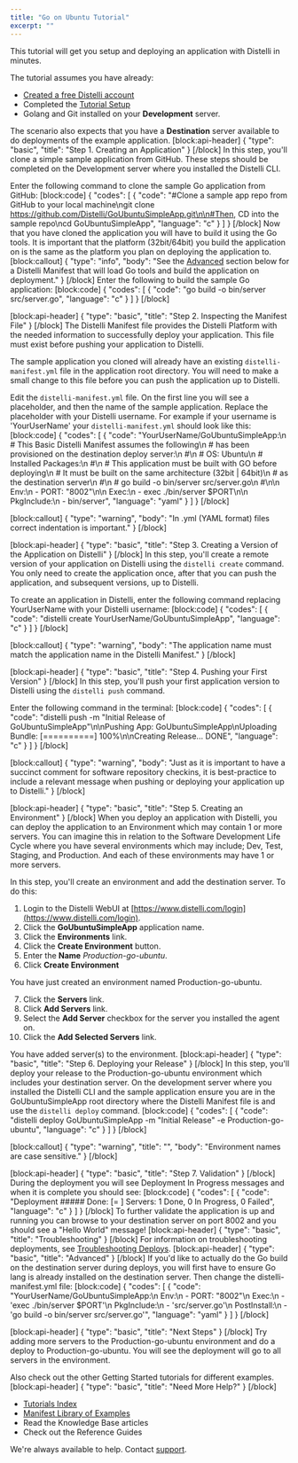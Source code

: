 ```yaml
---
title: "Go on Ubuntu Tutorial"
excerpt: ""
---
```

This tutorial will get you setup and deploying an application with Distelli in minutes. 

The tutorial assumes you have already:
* [Created a free Distelli account](https://www.distelli.com/signup)
* Completed the [Tutorial Setup](doc:tutorial-setup)
* Golang and Git installed on your **Development** server.
 
The scenario also expects that you have a **Destination** server available to do deployments of the example application.
[block:api-header]
{
  "type": "basic",
  "title": "Step 1. Creating an Application"
}
[/block]
In this step, you'll clone a simple sample application from GitHub. These steps should be completed on the Development server where you installed the Distelli CLI.

Enter the following command to clone the sample Go application from GitHub:
[block:code]
{
  "codes": [
    {
      "code": "#Clone a sample app repo from GitHub to your local machine\ngit clone https://github.com/Distelli/GoUbuntuSimpleApp.git\n\n#Then, CD into the sample repo\ncd GoUbuntuSimpleApp",
      "language": "c"
    }
  ]
}
[/block]
Now that you have cloned the application you will have to build it using the Go tools. It is important that the platform (32bit/64bit) you build the application on is the same as the platform you plan on deploying the application to.
[block:callout]
{
  "type": "info",
  "body": "See the [Advanced](#Advanced) section below for a Distelli Manifest that will load Go tools and build the application on deployment."
}
[/block]
Enter the following to build the sample Go application:
[block:code]
{
  "codes": [
    {
      "code": "go build -o bin/server src/server.go",
      "language": "c"
    }
  ]
}
[/block]

[block:api-header]
{
  "type": "basic",
  "title": "Step 2. Inspecting the Manifest File"
}
[/block]
The Distelli Manifest file provides the Distelli Platform with the needed information to successfully deploy your application. This file must exist before pushing your application to Distelli.

The sample application you cloned will already have an existing `distelli-manifest.yml` file in the application root directory. You will need to make a small change to this file before you can push the application up to Distelli.

Edit the `distelli-manifest.yml` file. On the first line you will see a <username> placeholder, and then the name of the sample application.
Replace the <username> placeholder with your Distelli username. For example if your username is 'YourUserName' your `distelli-manifest.yml` should look like this:
[block:code]
{
  "codes": [
    {
      "code": "YourUserName/GoUbuntuSimpleApp:\n  # This Basic Distelli Manifest assumes the following\n  # has been provisioned on the destination deploy server:\n  #\n  # OS: Ubuntu\n  # Installed Packages:\n  #\n  # This application must be built with GO before deploying\n  # It must be built on the same architecture (32bit | 64bit)\n  # as the destination server\n  #\n  #   go build -o bin/server src/server.go\n  #\n\n  Env:\n    - PORT: \"8002\"\n\n  Exec:\n    - exec ./bin/server $PORT\n\n  PkgInclude:\n    - bin/server",
      "language": "yaml"
    }
  ]
}
[/block]

[block:callout]
{
  "type": "warning",
  "body": "In .yml (YAML format) files correct indentation is important."
}
[/block]

[block:api-header]
{
  "type": "basic",
  "title": "Step 3. Creating a Version of the Application on Distelli"
}
[/block]
In this step, you'll create a remote version of your application on Distelli using the `distelli create` command. You only need to create the application once, after that you can push the application, and subsequent versions, up to Distelli.

To create an application in Distelli, enter the following command replacing YourUserName with your Distelli username:
[block:code]
{
  "codes": [
    {
      "code": "distelli create YourUserName/GoUbuntuSimpleApp",
      "language": "c"
    }
  ]
}
[/block]

[block:callout]
{
  "type": "warning",
  "body": "The application name must match the application name in the Distelli Manifest."
}
[/block]

[block:api-header]
{
  "type": "basic",
  "title": "Step 4. Pushing your First Version"
}
[/block]
In this step, you'll push your first application version to Distelli using the `distelli push` command.

Enter the following command in the terminal:
[block:code]
{
  "codes": [
    {
      "code": "distelli push -m \"Initial Release of GoUbuntuSimpleApp\"\n\nPushing App: GoUbuntuSimpleApp\nUploading Bundle: [==========] 100%\n\nCreating Release... DONE",
      "language": "c"
    }
  ]
}
[/block]

[block:callout]
{
  "type": "warning",
  "body": "Just as it is important to have a succinct comment for software repository checkins, it is best-practice to include a relevant message when pushing or deploying your application up to Distelli."
}
[/block]

[block:api-header]
{
  "type": "basic",
  "title": "Step 5. Creating an Environment"
}
[/block]
When you deploy an application with Distelli, you can deploy the application to an Environment which may contain 1 or more servers. You can imagine this in relation to the Software Development Life Cycle where you have several environments which may include; Dev, Test, Staging, and Production. And each of these environments may have 1 or more servers.

In this step, you'll create an environment and add the destination server. To do this:

1. Login to the Distelli WebUI at [https://www.distelli.com/login](https://www.distelli.com/login).
2. Click the **GoUbuntuSimpleApp** application name.
3. Click the **Environments** link.
4. Click the **Create Environment** button.
5. Enter the **Name** *Production-go-ubuntu*.
6. Click **Create Environment**

You have just created an environment named Production-go-ubuntu.

7. Click the **Servers** link.
8. Click **Add Servers** link.
9. Select the **Add Server** checkbox for the server you installed the agent on.
10. Click the **Add Selected Servers** link.

You have added server(s) to the environment.
[block:api-header]
{
  "type": "basic",
  "title": "Step 6. Deploying your Release"
}
[/block]
In this step, you'll deploy your release to the Production-go-ubuntu environment which includes your destination server. On the development server where you installed the Distelli CLI and the sample application ensure you are in the GoUbuntuSimpleApp root directory where the Distelli Manifest file is and use the `distelli deploy` command.
[block:code]
{
  "codes": [
    {
      "code": "distelli deploy GoUbuntuSimpleApp -m \"Initial Release\" -e Production-go-ubuntu",
      "language": "c"
    }
  ]
}
[/block]

[block:callout]
{
  "type": "warning",
  "title": "",
  "body": "Environment names are case sensitive."
}
[/block]

[block:api-header]
{
  "type": "basic",
  "title": "Step 7. Validation"
}
[/block]
During the deployment you will see Deployment In Progress messages and when it is complete you should see:
[block:code]
{
  "codes": [
    {
      "code": "Deployment ##### Done: [=         ] Servers: 1 Done, 0 In Progress, 0 Failed",
      "language": "c"
    }
  ]
}
[/block]
To further validate the application is up and running you can browse to your destination server on port 8002 and you should see a "Hello World" message!
[block:api-header]
{
  "type": "basic",
  "title": "Troubleshooting"
}
[/block]
For information on troubleshooting deployments, see [Troubleshooting Deploys](doc:troubleshooting-deploys).
[block:api-header]
{
  "type": "basic",
  "title": "Advanced"
}
[/block]
If you'd like to actually do the Go build on the destination server during deploys, you will first have to ensure Go lang is already installed on the destination server. Then change the distelli-manifest.yml file:
[block:code]
{
  "codes": [
    {
      "code": "YourUserName/GoUbuntuSimpleApp:\n  Env:\n    - PORT: \"8002\"\n  Exec:\n    - 'exec ./bin/server $PORT'\n  PkgInclude:\n    - 'src/server.go'\n  PostInstall:\n    - 'go build -o bin/server src/server.go'",
      "language": "yaml"
    }
  ]
}
[/block]

[block:api-header]
{
  "type": "basic",
  "title": "Next Steps"
}
[/block]
Try adding more servers to the Production-go-ubuntu environment and do a deploy to Production-go-ubuntu. You will see the deployment will go to all servers in the environment.

Also check out the other Getting Started tutorials for different examples.
[block:api-header]
{
  "type": "basic",
  "title": "Need More Help?"
}
[/block]
* [Tutorials Index](doc:tutorials-index)
* [Manifest Library of Examples](doc:distelli-manifest-library-of-examples)
* Read the Knowledge Base articles
* Check out the Reference Guides

We're always available to help. Contact [support](http://www.distelli.com/support).